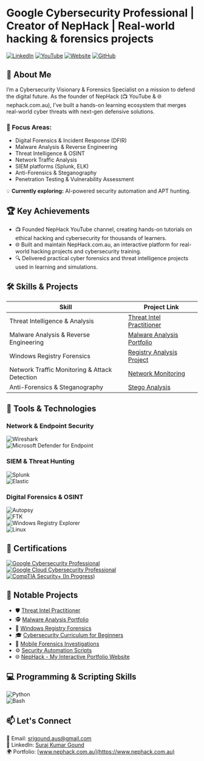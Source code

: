 
#  Google Cybersecurity Professional | Creator of NepHack | Real-world hacking & forensics projects

[![LinkedIn](https://img.shields.io/badge/-LinkedIn-0072b1?&style=for-the-badge&logo=linkedin&logoColor=white)](https://www.linkedin.com/in/suraj-gound)
[![YouTube](https://img.shields.io/badge/-YouTube-FF0000?&style=for-the-badge&logo=youtube&logoColor=white)](https://www.youtube.com/@nephackaus)
[![Website](https://img.shields.io/badge/-Nephack.com.au-000000?&style=for-the-badge&logo=google-chrome&logoColor=white)](https://www.nephack.com.au)
[![GitHub](https://img.shields.io/badge/-GitHub_Profile-181717?&style=for-the-badge&logo=github&logoColor=white)](https://github.com/srjgoundaus)



## 🎯 About Me

I’m a Cybersecurity Visionary & Forensics Specialist on a mission to defend the digital future. As the founder of NepHack (📺 YouTube & 🌐 nephack.com.au), I’ve built a hands-on learning ecosystem that merges real-world cyber threats with next-gen defensive solutions.

### 🔐 Focus Areas:
- Digital Forensics & Incident Response (DFIR)  
- Malware Analysis & Reverse Engineering  
- Threat Intelligence & OSINT  
- Network Traffic Analysis
- SIEM platforms (Splunk, ELK)
- Anti-Forensics & Steganography  
- Penetration Testing & Vulnerability Assessment  

💡 **Currently exploring:** AI-powered security automation and APT hunting.

## 🏆 Key Achievements

- 📺 Founded NepHack YouTube channel, creating hands-on tutorials on ethical hacking and cybersecurity for thousands of learners.
- 🌐 Built and maintain NepHack.com.au, an interactive platform for real-world hacking projects and cybersecurity training.
- 🔍 Delivered practical cyber forensics and threat intelligence projects used in learning and simulations.

## 🛠️ Skills & Projects

| Skill                                         | Project Link |
|-----------------------------------------------|--------------|
| Threat Intelligence & Analysis               | [Threat Intel Practitioner](https://github.com/srjgoundaus/Threat-Intel) |
| Malware Analysis & Reverse Engineering       | [Malware Analysis Portfolio](https://github.com/srjgoundaus/Malware-Analysis) |
| Windows Registry Forensics                   | [Registry Analysis Project](https://github.com/srjgoundaus/Windows-Registry) |
| Network Traffic Monitoring & Attack Detection | [Network Monitoring](https://github.com/srjgoundaus/Network-Monitoring) |
| Anti-Forensics & Steganography               | [Stego Analysis](https://github.com/srjgoundaus/Steganography-Analysis) |

## 🧰 Tools & Technologies

### Network & Endpoint Security  
![Wireshark](https://img.shields.io/badge/-Wireshark-1679A7?&style=for-the-badge&logo=Wireshark&logoColor=white)  
![Microsoft Defender for Endpoint](https://img.shields.io/badge/-Microsoft_Defender_for_Endpoint-00A4EF?&style=for-the-badge&logo=Microsoft&logoColor=white)

### SIEM & Threat Hunting  
![Splunk](https://img.shields.io/badge/-Splunk-000000?&style=for-the-badge&logo=Splunk&logoColor=white)  
![Elastic](https://img.shields.io/badge/-Elastic-005571?&style=for-the-badge&logo=Elastic&logoColor=white)

### Digital Forensics & OSINT  
![Autopsy](https://img.shields.io/badge/-Autopsy-000000?&style=for-the-badge&logoColor=white)  
![FTK](https://img.shields.io/badge/-FTK-FF4500?&style=for-the-badge&logoColor=white)  
![Windows Registry Explorer](https://img.shields.io/badge/-Windows_Registry_Explorer-4B0082?&style=for-the-badge&logoColor=white)  
![Linux](https://img.shields.io/badge/-Linux-FCC624?&style=for-the-badge&logo=linux&logoColor=black)

## 📜 Certifications

[![Google Cybersecurity Professional](https://img.shields.io/badge/-Google_Cybersecurity_Professional-000080?&style=for-the-badge&logo=google&logoColor=white)](https://www.coursera.org/professional-certificates/google-cybersecurity)  
[![Google Cloud Cybersecurity Professional](https://img.shields.io/badge/-Google_Cloud_Cybersecurity_Professional-1A73E8?&style=for-the-badge&logo=google-cloud&logoColor=white)](https://cloud.google.com/certification/cloud-security-engineer)  
[![CompTIA Security+ (In Progress)](https://img.shields.io/badge/-CompTIA_Security+_In_Progress-4D4D4D?&style=for-the-badge&logo=comptia&logoColor=white)](https://www.comptia.org/certifications/security)


## 🚀 Notable Projects

- 🛡️ [Threat Intel Practitioner](https://github.com/srjgoundaus/Threat-Intel)  
- 🕵️ [Malware Analysis Portfolio](https://github.com/srjgoundaus/Malware-Analysis)  
- 🔎 [Windows Registry Forensics](https://github.com/srjgoundaus/Windows-Registry)  
- 🎓 [Cybersecurity Curriculum for Beginners](https://github.com/srjgoundaus/Cybersecurity-Training)  
- 📱 [Mobile Forensics Investigations](https://github.com/srjgoundaus/Mobile-Forensics)  
- ⚙️ [Security Automation Scripts](https://github.com/srjgoundaus/Security-Automation)  
- 🌐 [NepHack - My Interactive Portfolio Website](https://www.nephack.com.au)

## 💻 Programming & Scripting Skills

![Python](https://img.shields.io/badge/Python-blue?style=for-the-badge&logo=python)  
![Bash](https://img.shields.io/badge/Bash-black?style=for-the-badge&logo=gnu-bash)

## 📫 Let's Connect

📧 Email: [srjgound.aus@gmail.com](mailto:srjgound.aus@gmail.com)  
💼 LinkedIn: [Suraj Kumar Gound](https://www.linkedin.com/in/suraj-gound)  
🌍 Portfolio: [www.nephack.com.au](https://www.nephack.com.au)
